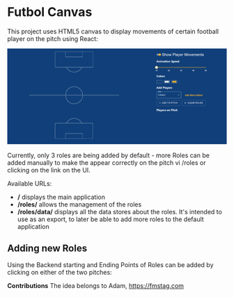 # Futbol Canvas

This project uses HTML5 canvas to display movements of certain football player on the pitch using React:

![Show Case](public/showcase.PNG "Show Case")

Currently, only 3 roles are being added by default - more Roles can be added manually to make the appear correctly on the pitch vi /roles or clicking on the link on the UI.

Available URLs:

- **/** displays the main application
- **/roles/** allows the management of the roles
- **/roles/data/** displays all the data stores about the roles. It's intended to use as an export, to later be able to add more roles to the default application

## Adding new Roles

Using the Backend starting and Ending Points of Roles can be added by clicking on either of the two pitches:

**Contributions** The idea belongs to Adam, https://fmstag.com
